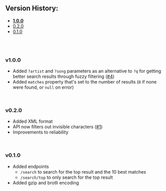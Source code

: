 ## Version History:
- **[1.0.0](#v100)**
- [0.2.0](#v020)
- [0.1.0](#v010)

<br><br>

### v1.0.0
- Added `?artist` and `?song` parameters as an alternative to `?q` for getting better search results through fuzzy filtering ([#4](https://github.com/Sv443/geniURL/issues/4))
- Added `matches` property that's set to the number of results (`0` if none were found, or `null` on error)

<br>

### v0.2.0
- Added XML format
- API now filters out invisible characters ([#1](https://github.com/Sv443/geniURL/issues/1))
- Improvements to reliability

<br>

### v0.1.0
- Added endpoints
    - `/search` to search for the top result and the 10 best matches
    - `/search/top` to only search for the top result
- Added gzip and brotli encoding

<br>
